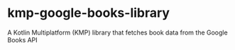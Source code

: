 # kmp-google-books-library
A Kotlin Multiplatform (KMP) library that fetches book data from the Google Books API
